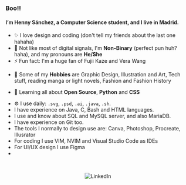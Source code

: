 ### **Boo!!**

#### I’m Henny Sánchez, a Computer Science student, and I live in Madrid.

- ✨ I love design and coding (don't tell my friends about the last one hahaha)
- 🍑 Not like most of digital signals, I'm **Non-Binary** (perfect pun huh? haha), and my pronouns are **He/She**
- ⚡️ Fun fact: I'm a huge fan of Fujii Kaze and Vera Wang
* 🔭 Some of my **Hobbies** are Graphic Design, Illustration and Art, Tech stuff, reading manga or light novels, Fashion and Fashion History

- 🌱 Learning all about **Open Source**, **Python** and **CSS**

<!---
<img height="40" src="https://raw.githubusercontent.com/innng/innng/master/assets/kyubey.gif"/>


##### **Languages and tools 👨‍💻 🛠:**  
<p align="center">
<img height="29" src="https://raw.githubusercontent.com/github/explore/80688e429a7d4ef2fca1e82350fe8e3517d3494d/topics/mysql/mysql.png">
<img height="29" src="https://raw.githubusercontent.com/github/explore/80688e429a7d4ef2fca1e82350fe8e3517d3494d/topics/git/git.png">
<img src="https://img.shields.io/badge/adobe%20photoshop%20-%2331A8FF.svg?&style=for-the-badge&logo=adobe%20photoshop&logoColor=white"/> 
<img src="https://github.com/Xx-Ashutosh-xX/Xx-Ashutosh-xX/blob/master/assets/icons/java.png" alt="java"  width="100" hight="30">
<img src="https://github.com/Xx-Ashutosh-xX/Xx-Ashutosh-xX/blob/master/assets/icons/bash.png" alt="bash" width="100" hight="30">
--->

- ⚙️ I use daily: `.svg`, `.psd`, `.ai`, `.java`, `.sh`.
- I have experience on Java, C, Bash and HTML languages.
- I use and know about SQL and MySQL server, and also MariaDB.
- I have experience on Git too.
- The tools I normally to design use are: Canva, Photoshop, Procreate, Illusrator
- For coding I use VIM, NVIM and Visual Studio Code as IDEs
- For UI/UX design I use Figma
-
  
  </br>
<p align="center">
<img href="https://www.linkedin.com/in/henny-s%C3%A1nchez-angulo-928665147" target="_blank"><img alt="LinkedIn" src="https://img.shields.io/badge/linkedin-%230077B5.svg?&style=for-the-badge&logo=linkedin&logoColor=white" />



<!---
henny-hen/henny-hen is a ✨ special ✨ repository because its `README.md` (this file) appears on your GitHub profile.
You can click the Preview link to take a look at your changes.
--->
